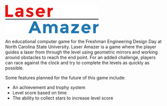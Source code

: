 ![Lazer Amazer](/LaserAmazer/res/logo.png)

An educational computer game for the Freshman Engineering Design Day at North Carolina State University. Laser Amazer is a game where the player guides a laser from through the level using geometric mirrors and working around obstacles to reach the end point. For an added challenge, players can race against the clock and try to complete the levels as quickly as possible.

Some features planned for the future of this game include:
* An achievement and trophy system
* Level score based on time
* The ability to collect stars to increase level score
